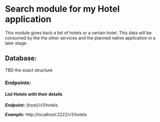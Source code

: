 # Search module for my Hotel application

This module gives back a list of hotels or a certain hotel. This data will be consumed by the the other services and the planned native application in a later stage.

## Database:  
TBD the exact structure

### Endpoints:  

#### List Hotels with their details

***Endpoint:*** {host}/v1/hotels

***Example:*** http://localhost:2222/v1/hotels